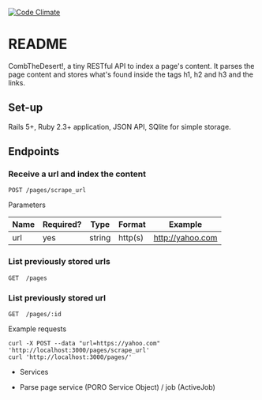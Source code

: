 [![Code Climate](https://codeclimate.com/github/januszm/combthedesert-tmp/badges/gpa.svg)](https://codeclimate.com/github/januszm/combthedesert-tmp)

# README

CombTheDesert!, a tiny RESTful API to index a page's content. It parses the page content and stores what's found inside the tags h1, h2 and h3 and the links.

## Set-up

Rails 5+, Ruby 2.3+ application, JSON API, SQlite for simple storage.

## Endpoints

### Receive a url and index the content
    POST /pages/scrape_url
Parameters

Name|Required?|Type|Format|Example
----|---------|----|------|-------
url|yes|string|http(s)|http://yahoo.com


### List previously stored urls
    GET  /pages

### List previously stored url
    GET  /pages/:id

  Example requests

  ```shell
  curl -X POST --data "url=https://yahoo.com" 'http://localhost:3000/pages/scrape_url'
  curl 'http://localhost:3000/pages/'
  ```

* Services

 * Parse page service (PORO Service Object) / job (ActiveJob)
